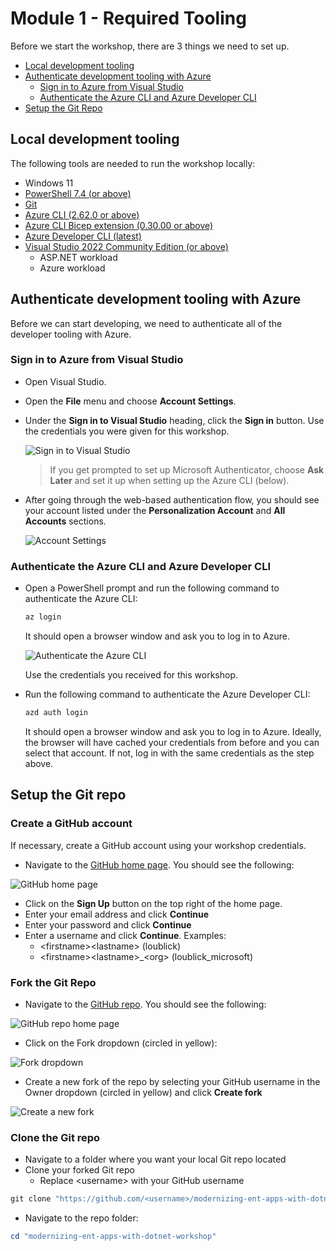 # Module 1 - Required Tooling
Before we start the workshop, there are 3 things we need to set up.

- [Local development tooling](#local-development-tooling)
- [Authenticate development tooling with Azure](#authenticate-development-tooling-with-azure)
  - [Sign in to Azure from Visual Studio](#sign-in-to-azure-from-visual-studio)
  - [Authenticate the Azure CLI and Azure Developer CLI](#authenticate-the-azure-cli-and-azure-developer-cli)
- [Setup the Git Repo](#setup-the-git-repo)

## Local development tooling

The following tools are needed to run the workshop locally:

- Windows 11
- [PowerShell 7.4 (or above)](https://learn.microsoft.com/en-us/powershell/scripting/install/installing-powershell-on-windows)
- [Git](https://github.com/git-guides/install-git)
- [Azure CLI (2.62.0 or above)](https://docs.microsoft.com/cli/azure/install-azure-cli)
- [Azure CLI Bicep extension (0.30.00 or above)](https://learn.microsoft.com/en-us/azure/azure-resource-manager/bicep/install#azure-cli)
- [Azure Developer CLI (latest)](https://learn.microsoft.com/azure/developer/azure-developer-cli/install-azd)
- [Visual Studio 2022 Community Edition (or above)](https://visualstudio.microsoft.com/vs/)
  - ASP.NET workload
  - Azure workload

## Authenticate development tooling with Azure

Before we can start developing, we need to authenticate all of the developer tooling with Azure.

### Sign in to Azure from Visual Studio

* Open Visual Studio.
* Open the **File** menu and choose **Account Settings**.
* Under the **Sign in to Visual Studio** heading, click the **Sign in** button. Use the credentials you were given for this workshop.

    ![Sign in to Visual Studio](./images/sign-in-to-vs.png)

   > If you get prompted to set up Microsoft Authenticator, choose **Ask Later** and set it up when setting up the Azure CLI (below).

* After going through the web-based authentication flow, you should see your account listed under the **Personalization Account** and **All Accounts** sections.

    ![Account Settings](./images/signed-in-to-vs.png)

### Authenticate the Azure CLI and Azure Developer CLI

* Open a PowerShell prompt and run the following command to authenticate the Azure CLI:

    ```powershell
    az login
    ```

    It should open a browser window and ask you to log in to Azure.
    
    ![Authenticate the Azure CLI](./images/azure-auth-window.png)
    
    Use the credentials you received for this workshop.

* Run the following command to authenticate the Azure Developer CLI:

    ```powershell
    azd auth login
    ```

    It should open a browser window and ask you to log in to Azure. Ideally, the browser will have cached your credentials from before and you can select that account. If not, log in with the same credentials as the step above.

## Setup the Git repo
### Create a GitHub account
If necessary, create a GitHub account using your workshop credentials.

* Navigate to the [GitHub home page](https://github.com/). You should see the following:

![GitHub home page](./images/github-home.png)

* Click on the **Sign Up** button on the top right of the home page.
* Enter your email address and click **Continue**
* Enter your password and click **Continue**
* Enter a username and click **Continue**. Examples:
  - \<firstname\>\<lastname\> (loublick)
  - \<firstname\>\<lastname\>_\<org\> (loublick_microsoft)

### Fork the Git Repo

* Navigate to the [GitHub repo](https://github.com/lblick/modernizing-ent-apps-with-dotnet-workshop). You should see the following:

![GitHub repo home page](./images/github-repo.png)

* Click on the Fork dropdown (circled in yellow):

![Fork dropdown](./images/github-repo-fork.png) 

* Create a new fork of the repo by selecting your GitHub username in the Owner dropdown (circled in yellow) and click **Create fork**

![Create a new fork](./images/github-create-fork.png)

### Clone the Git repo

* Navigate to a folder where you want your local Git repo located
* Clone your forked Git repo
  - Replace \<username\> with your GitHub username

```powershell
git clone "https://github.com/<username>/modernizing-ent-apps-with-dotnet-workshop"
```
* Navigate to the repo folder:

```powershell
cd "modernizing-ent-apps-with-dotnet-workshop"
```

